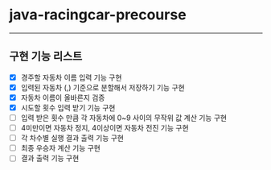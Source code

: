 # java-racingcar-precourse
---
**구현 기능 리스트**
---
- [x] 경주할 자동차 이름 입력 기능 구현
- [x] 입력된 자동차 (,) 기준으로 분할해서 저장하기 기능 구현
- [x] 자동차 이름이 올바른지 검증
- [x] 시도할 횟수 입력 받기 기능 구현
- [ ] 입력 받은 횟수 만큼 각 자동차에 0~9 사이의 무작위 값 계산 기능 구현
- [ ] 4미만이면 자동차 정지, 4이상이면 자동차 전진 기능 구현
- [ ] 각 차수별 실행 결과 출력 기능 구현
- [ ] 최종 우승자 계산 기능 구현
- [ ] 결과 출력 기능 구현